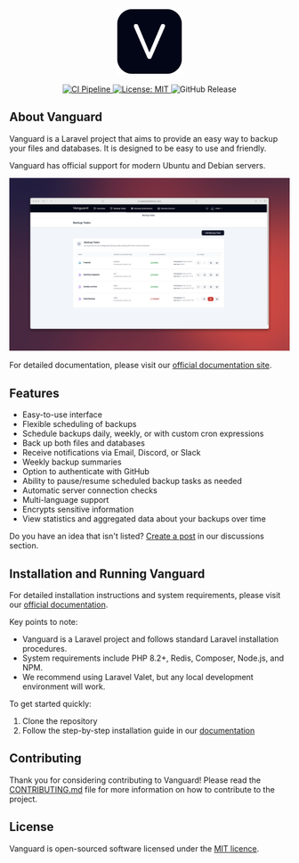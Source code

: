 <p align="center"><img src="https://raw.githubusercontent.com/vanguardbackup/assets/main/icon-200.png" width="120" alt="Vanguard Logo"></p>

<p align="center">
  <a href="https://github.com/vanguardbackup/vanguard/actions/workflows/main-ci.yml">
    <img src="https://github.com/vanguardbackup/vanguard/actions/workflows/main-ci.yml/badge.svg?branch=main" alt="CI Pipeline">
  </a>
  <a href="https://opensource.org/licenses/MIT">
    <img src="https://img.shields.io/badge/License-MIT-yellow.svg" alt="License: MIT">
  </a>
  <img src="https://img.shields.io/github/v/release/vanguardbackup/vanguard" alt="GitHub Release">
</p>

## About Vanguard

Vanguard is a Laravel project that aims to provide an easy way to backup your files and databases. It is designed to be easy to use and friendly.

Vanguard has official support for modern Ubuntu and Debian servers.

<p align="center">
<img src="https://raw.githubusercontent.com/vanguardbackup/assets/main/screenshots/backup-tasks.png" width="900" alt="Screenshot"></p>

For detailed documentation, please visit our [official documentation site](https://docs.vanguardbackup.com/).

## Features

- Easy-to-use interface
- Flexible scheduling of backups
- Schedule backups daily, weekly, or with custom cron expressions
- Back up both files and databases
- Receive notifications via Email, Discord, or Slack
- Weekly backup summaries
- Option to authenticate with GitHub
- Ability to pause/resume scheduled backup tasks as needed
- Automatic server connection checks
- Multi-language support
- Encrypts sensitive information
- View statistics and aggregated data about your backups over time

Do you have an idea that isn't listed? [Create a post](https://github.com/vanguardbackup/vanguard/discussions/new?category=ideas) in our discussions section.

## Installation and Running Vanguard

For detailed installation instructions and system requirements, please visit our [official documentation](https://docs.vanguardbackup.com/installation).

Key points to note:

- Vanguard is a Laravel project and follows standard Laravel installation procedures.
- System requirements include PHP 8.2+, Redis, Composer, Node.js, and NPM.
- We recommend using Laravel Valet, but any local development environment will work.

To get started quickly:

1. Clone the repository
2. Follow the step-by-step installation guide in our [documentation](https://docs.vanguardbackup.com/installation)


## Contributing

Thank you for considering contributing to Vanguard! Please read the [CONTRIBUTING.md](CONTRIBUTING.md) file for more information on how to contribute to the project.

## License

Vanguard is open-sourced software licensed under the [MIT licence](https://opensource.org/licenses/MIT).
